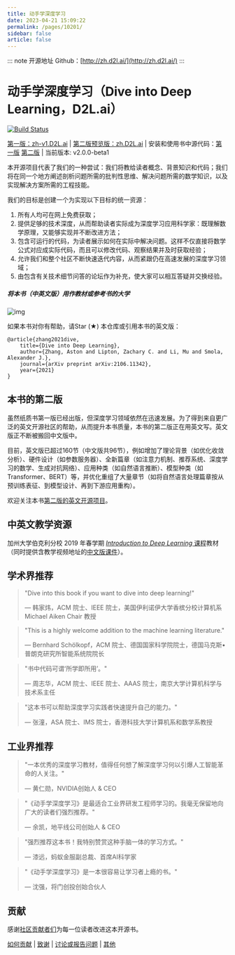 ```yaml
---
title: 动手学深度学习
date: 2023-04-21 15:09:22
permalink: /pages/10201/
sidebar: false
article: false
---
```

::: note 开源地址
Github：[http://zh.d2l.ai/](http://zh.d2l.ai/)
::: 
# 动手学深度学习（Dive into Deep Learning，D2L.ai）

[![Build Status](http://ci.d2l.ai/job/d2l-zh/job/master/badge/icon)](http://ci.d2l.ai/job/d2l-zh/job/master/)

[第一版：zh-v1.D2L.ai](https://zh-v1.d2l.ai/) | [第二版预览版：zh.D2L.ai](https://zh.d2l.ai) | 安装和使用书中源代码：[第一版](https://zh-v1.d2l.ai/chapter_prerequisite/install.html) [第二版](https://zh.d2l.ai/chapter_installation/index.html) | 当前版本: v2.0.0-beta1

本开源项目代表了我们的一种尝试：我们将教给读者概念、背景知识和代码；我们将在同一个地方阐述剖析问题所需的批判性思维、解决问题所需的数学知识，以及实现解决方案所需的工程技能。

我们的目标是创建一个为实现以下目标的统一资源：

1. 所有人均可在网上免费获取；
2. 提供足够的技术深度，从而帮助读者实际成为深度学习应用科学家：既理解数学原理，又能够实现并不断改进方法；
3. 包含可运行的代码，为读者展示如何在实际中解决问题。这样不仅直接将数学公式对应成实际代码，而且可以修改代码、观察结果并及时获取经验；
4. 允许我们和整个社区不断快速迭代内容，从而紧跟仍在高速发展的深度学习领域；
5. 由包含有关技术细节问答的论坛作为补充，使大家可以相互答疑并交换经验。

##### 将本书（中英文版）用作教材或参考书的大学

![img](http://en.d2l.ai.s3-website-us-west-2.amazonaws.com/_images/map.png)

如果本书对你有帮助，请Star (★) 本仓库或引用本书的英文版：

```
@article{zhang2021dive,
    title={Dive into Deep Learning},
    author={Zhang, Aston and Lipton, Zachary C. and Li, Mu and Smola, Alexander J.},
    journal={arXiv preprint arXiv:2106.11342},
    year={2021}
}
```

## 本书的第二版

虽然纸质书第一版已经出版，但深度学习领域依然在迅速发展。为了得到来自更广泛的英文开源社区的帮助，从而提升本书质量，本书的第二版正在用英文写。英文版正不断被搬回中文版中。

目前，英文版已超过160节（中文版共96节），例如增加了理论背景（如优化收敛分析）、硬件设计（如参数服务器）、全新篇章（如注意力机制、推荐系统、深度学习的数学、生成对抗网络）、应用种类（如自然语言推断）、模型种类（如Transformer、BERT）等，并优化重组了大量章节（如将自然语言处理篇章按从预训练表征、到模型设计、再到下游应用重构）。

欢迎关注本书[第二版的英文开源项目](https://github.com/d2l-ai/d2l-en)。

## 中英文教学资源

加州大学伯克利分校 2019 年春学期 [*Introduction to Deep Learning* 课程](http://courses.d2l.ai/berkeley-stat-157/index.html)教材（同时提供含教学视频地址的[中文版课件](https://github.com/d2l-ai/berkeley-stat-157/tree/master/slides-zh)）。

## 学术界推荐

> "Dive into this book if you want to dive into deep learning!"
>
> — 韩家炜，ACM 院士、IEEE 院士，美国伊利诺伊大学香槟分校计算机系 Michael Aiken Chair 教授

> "This is a highly welcome addition to the machine learning literature."
>
> — Bernhard Schölkopf，ACM 院士、德国国家科学院院士，德国马克斯•普朗克研究所智能系统院院长

> "书中代码可谓‘所学即所用’。"
>
> — 周志华，ACM 院士、IEEE 院士、AAAS 院士，南京大学计算机科学与技术系主任

> "这本书可以帮助深度学习实践者快速提升自己的能力。"
>
> — 张潼，ASA 院士、IMS 院士，香港科技大学计算机系和数学系教授

## 工业界推荐

> "一本优秀的深度学习教材，值得任何想了解深度学习何以引爆人工智能革命的人关注。"
>
> — 黄仁勋，NVIDIA创始人 & CEO

> "《动手学深度学习》是最适合工业界研发工程师学习的。我毫无保留地向广大的读者们强烈推荐。"
>
> — 余凯，地平线公司创始人 & CEO

> "强烈推荐这本书！我特别赞赏这种手脑一体的学习方式。"
>
> — 漆远，蚂蚁金服副总裁、首席AI科学家

> "《动手学深度学习》是一本很容易让学习者上瘾的书。"
>
> — 沈强，将门创投创始合伙人

## 贡献

感谢[社区贡献者们](https://github.com/d2l-ai/d2l-zh/graphs/contributors)为每一位读者改进这本开源书。

[如何贡献](https://zh-v2.d2l.ai/chapter_appendix-tools-for-deep-learning/contributing.html) | [致谢](https://zh-v2.d2l.ai/chapter_preface/index.html) | [讨论或报告问题](https://discuss.d2l.ai/c/chinese-version/16) | [其他](INFO.md)